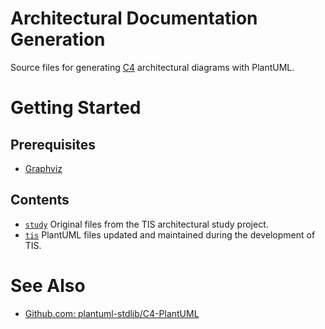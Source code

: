 # Architectural Documentation Generation

Source files for generating [C4](https://c4model.com) architectural diagrams with PlantUML.

# Getting Started

## Prerequisites

 - [Graphviz](https://graphviz.gitlab.io/download/)

## Contents

 - [`study`](./study) Original files from the TIS architectural study project.
 - [`tis`](./tis) PlantUML files updated and maintained during the development of TIS.

# See Also

 - [Github.com: plantuml-stdlib/C4-PlantUML](https://github.com/plantuml-stdlib/C4-PlantUML)
